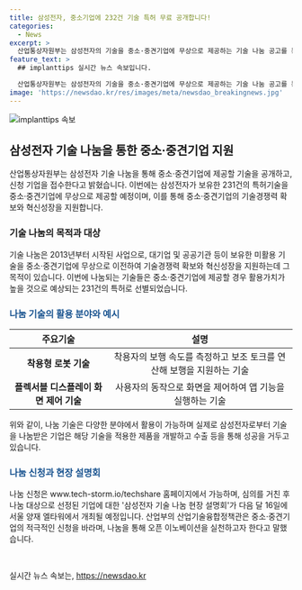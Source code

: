 ```yaml
---
title: 삼성전자, 중소기업에 232건 기술 특허 무료 공개합니다!
categories:
  - News
excerpt: >
  산업통상자원부는 삼성전자의 기술을 중소·중견기업에 무상으로 제공하는 기술 나눔 공고를 통해 231건의 특허를 선별했다고 밝혔다. 이번 나눔 대상인 주요기술에는 착용형 로봇과 디스플레이 장치 등이 포함되어있다. 기술 나눔은 중소·중견기업의 기술경쟁력 확보와 혁신성장을 지원하기 위한 사업으로, 삼성전자는 이를 통해 동반성장을 이루고 있다. 관심 있는 기업은 신청 기간 내에 홈페이지에서 신청할 수 있으며, 이에 대한 설명회도 개최된다.산업부 관계자는 중소·중견기업의 적극적인 참여를 바란다고 말했다. (문의: 산업통상자원부 산업기술융합정책관 산업기술시장혁신과 044-203-4544)
feature_text: >
  ## implanttips 실시간 뉴스 속보입니다.

  산업통상자원부는 삼성전자의 기술을 중소·중견기업에 무상으로 제공하는 기술 나눔 공고를 통해 231건의 특허를 선별했다고 밝혔다. 이번 나눔 대상인 주요기술에는 착용형 로봇과 디스플레이 장치 등이 포함되어있다. 기술 나눔은 중소·중견기업의 기술경쟁력 확보와 혁신성장을 지원하기 위한 사업으로, 삼성전자는 이를 통해 동반성장을 이루고 있다. 관심 있는 기업은 신청 기간 내에 홈페이지에서 신청할 수 있으며, 이에 대한 설명회도 개최된다.산업부 관계자는 중소·중견기업의 적극적인 참여를 바란다고 말했다. (문의: 산업통상자원부 산업기술융합정책관 산업기술시장혁신과 044-203-4544)
image: 'https://newsdao.kr/res/images/meta/newsdao_breakingnews.jpg'
---
```


<p><img src="https://newsdao.kr/res/images/meta/newsdao_breakingnews.jpg" alt="implanttips 속보" /></p>

<h2 data-ke-size="size26">삼성전자 기술 나눔을 통한 중소·중견기업 지원</h2>

<p data-ke-size="size16">산업통상자원부는 삼성전자 기술 나눔을 통해 중소·중견기업에 제공할 기술을 공개하고, 신청 기업을 접수한다고 밝혔습니다. 이번에는 삼성전자가 보유한 231건의 특허기술을 중소·중견기업에 무상으로 제공할 예정이며, 이를 통해 중소·중견기업의 기술경쟁력 확보와 혁신성장을 지원합니다.</p>

<h3>기술 나눔의 목적과 대상</h3>

<p data-ke-size="size16">기술 나눔은 2013년부터 시작된 사업으로, 대기업 및 공공기관 등이 보유한 미활용 기술을 중소·중견기업에 무상으로 이전하여 기술경쟁력 확보와 혁신성장을 지원하는데 그 목적이 있습니다. 이번에 나눔되는 기술들은 중소·중견기업에 제공할 경우 활용가치가 높을 것으로 예상되는 231건의 특허로 선별되었습니다.</p>

<h3><span style="color: #1a5490;">나눔 기술의 활용 분야와 예시</span></h3>

<table>
<thead>
<tr>
<th style="text-align: center;">주요기술</th>
<th style="text-align: center;">설명</th>
</tr>
</thead>
<tbody>
<tr>
<td style="text-align: center;"><b>착용형 로봇 기술</b></td>
<td style="text-align: center;">착용자의 보행 속도를 측정하고 보조 토크를 연산해 보행을 지원하는 기술</td>
</tr>
<tr>
<td style="text-align: center;"><b>플렉서블 디스플레이 화면 제어 기술</b></td>
<td style="text-align: center;">사용자의 동작으로 화면을 제어하여 앱 기능을 실행하는 기술</td>
</tr>
</tbody>
</table>

<p data-ke-size="size16">위와 같이, 나눔 기술은 다양한 분야에서 활용이 가능하며 실제로 삼성전자로부터 기술을 나눔받은 기업은 해당 기술을 적용한 제품을 개발하고 수출 등을 통해 성공을 거두고 있습니다.</p>

<h3><span style="color: #1a5490;">나눔 신청과 현장 설명회</span></h3>

<p data-ke-size="size16">나눔 신청은 www.tech-storm.io/techshare 홈페이지에서 가능하며, 심의를 거친 후 나눔 대상으로 선정된 기업에 대한 '삼성전자 기술 나눔 현장 설명회'가 다음 달 16일에 서울 양재 엘타워에서 개최될 예정입니다. 산업부의 산업기술융합정책관은 중소·중견기업의 적극적인 신청을 바라며, 나눔을 통해 오픈 이노베이션을 실천하고자 한다고 말했습니다.</p>

<p data-ke-size="size16">&nbsp;</p>
실시간 뉴스 속보는, <a href="https://newsdao.kr" rel="dofollow">https://newsdao.kr</a>


